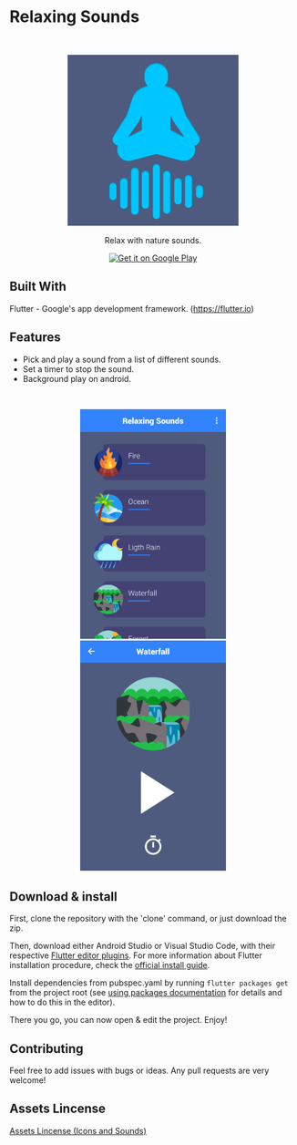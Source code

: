 # Relaxing Sounds

<br/>
<p align="center">
  <a href="https://play.google.com/store/apps/details?id=com.luiz.relaxing_sounds">
    <img alt="GitPoint" title="GitPoint" src="images\app_icon.png" width="300" />
  </a>
</p>

<p align="center">
  Relax with nature sounds.
</p>

<p align="center">

<a href='https://play.google.com/store/apps/details?id=com.luiz.relaxing_sounds'>
<img alt='Get it on Google Play' src='https://play.google.com/intl/en_us/badges/static/images/badges/en_badge_web_generic.png' width="140"/>
</a>
</p>

## Built With

Flutter - Google's app development framework. (https://flutter.io)

## Features

- Pick and play a sound from a list of different sounds.
- Set a timer to stop the sound.
- Background play on android.

<br/>
<p align="center">
  <img src="images/main_page.png" width="256" hspace="4">
  <img src="images/sound_page.png" width="256" hspace="4">
</p>

## Download & install

First, clone the repository with the 'clone' command, or just download the zip.

Then, download either Android Studio or Visual Studio Code, with their respective [Flutter editor plugins](https://flutter.io/get-started/editor/). For more information about Flutter installation procedure, check the [official install guide](https://flutter.io/get-started/install/).

Install dependencies from pubspec.yaml by running `flutter packages get` from the project root (see [using packages documentation](https://flutter.io/using-packages/#adding-a-package-dependency-to-an-app) for details and how to do this in the editor).

There you go, you can now open & edit the project. Enjoy!

## Contributing

Feel free to add issues with bugs or ideas. Any pull requests are very welcome!

## Assets Lincense

[Assets Lincense (Icons and Sounds)](assets/about/about.md)
